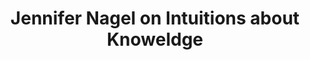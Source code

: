 ---
categories: [podcasts]
provider_url: http://www.philosophybites.com
provider_name: Philosophy Bites
provider_display: Philosophy Bites
title: Jennifer Nagel on Intuitions about Knoweldge
raw_source: http://traffic.libsyn.com/philosophybites/Jennifer_Nagel_on_Intuitions_about_Knowledge.mp3
thumbnail: http://assets.libsyn.com/content/5497998.jpg
published: 2014-08-31T00:00:00
source: http://pca.st/h9SE
---
